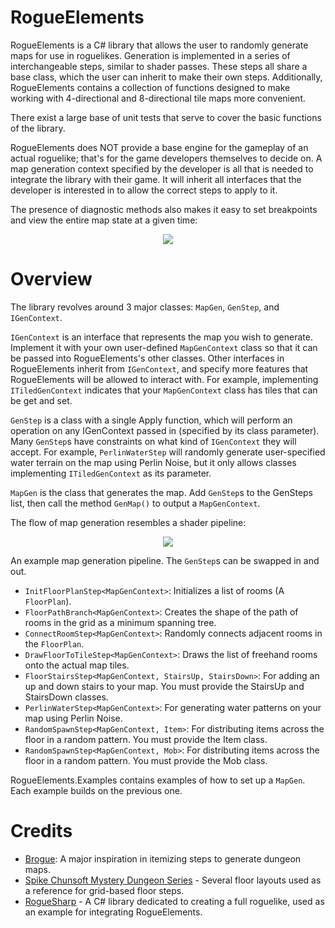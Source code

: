 # RogueElements #


RogueElements is a C# library that allows the user to randomly generate maps for use in roguelikes.  Generation is implemented in a series of interchangeable steps, similar to shader passes.  These steps all share a base class, which the user can inherit to make their own steps.  Additionally, RogueElements contains a collection of functions designed to make working with 4-directional and 8-directional tile maps more convenient.

There exist a large base of unit tests that serve to cover the basic functions of the library.

RogueElements does NOT provide a base engine for the gameplay of an actual roguelike; that's for the game developers themselves to decide on.  A map generation context specified by the developer is all that is needed to integrate the library with their game.  It will inherit all interfaces that the developer is interested in to allow the correct steps to apply to it.


The presence of diagnostic methods also makes it easy to set breakpoints and view the entire map state at a given time:

<p align="center"><img src="https://i.imgur.com/JH3fzoc.gif"></p>

# Overview #


The library revolves around 3 major classes:
`MapGen`, `GenStep`, and `IGenContext`.

`IGenContext` is an interface that represents the map you wish to generate.  Implement it with your own user-defined `MapGenContext` class so that it can be passed into RogueElements's other classes.  Other interfaces in RogueElements inherit from `IGenContext`, and specify more features that RogueElements will be allowed to interact with.  For example, implementing `ITiledGenContext` indicates that your `MapGenContext` class has tiles that can be get and set.

`GenStep` is a class with a single Apply function, which will perform an operation on any IGenContext passed in (specified by its class parameter).  Many `GenStep`s have constraints on what kind of `IGenContext` they will accept.  For example, `PerlinWaterStep` will randomly generate user-specified water terrain on the map using Perlin Noise, but it only allows classes implementing `ITiledGenContext` as its parameter.

`MapGen` is the class that generates the map.  Add `GenStep`s to the GenSteps list, then call the method `GenMap()` to output a `MapGenContext`.


The flow of map generation resembles a shader pipeline:

<p align="center"><img src="https://i.imgur.com/CgNN8mS.png"></p>

An example map generation pipeline.  The `GenStep`s can be swapped in and out.

* `InitFloorPlanStep<MapGenContext>`: Initializes a list of rooms (A `FloorPlan`).
* `FloorPathBranch<MapGenContext>`: Creates the shape of the path of rooms in the grid as a minimum spanning tree.
* `ConnectRoomStep<MapGenContext>`: Randomly connects adjacent rooms in the `FloorPlan`.
* `DrawFloorToTileStep<MapGenContext>`: Draws the list of freehand rooms onto the actual map tiles.
* `FloorStairsStep<MapGenContext, StairsUp, StairsDown>`: For adding an up and down stairs to your map.  You must provide the StairsUp and StairsDown classes.
* `PerlinWaterStep<MapGenContext>`: For generating water patterns on your map using Perlin Noise.
* `RandomSpawnStep<MapGenContext, Item>`: For distributing items across the floor in a random pattern.  You must provide the Item class.
* `RandomSpawnStep<MapGenContext, Mob>`: For distributing items across the floor in a random pattern.  You must provide the Mob class.


RogueElements.Examples contains examples of how to set up a `MapGen`.  Each example builds on the previous one.



# Credits #

- [Brogue](https://sites.google.com/site/broguegame/): A major inspiration in itemizing steps to generate dungeon maps.
- [Spike Chunsoft Mystery Dungeon Series](http://www.spike-chunsoft.co.jp/) - Several floor layouts used as a reference for grid-based floor steps.
- [RogueSharp](https://bitbucket.org/FaronBracy/roguesharp) - A C# library dedicated to creating a full roguelike, used as an example for integrating RogueElements.


